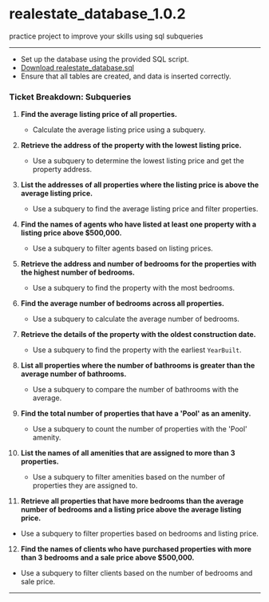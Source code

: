 # realestate_database_1.0.2
practice project to improve your skills using sql subqueries


---

  - Set up the database using the provided SQL script.
  - [Download realestate_database.sql](https://raw.githubusercontent.com/RaheemAbol/realestate_database_1.0.2/main/realestate_database.sql)
  - Ensure that all tables are created, and data is inserted correctly.

### **Ticket Breakdown: Subqueries**


1. **Find the average listing price of all properties.**
   - Calculate the average listing price using a subquery.

2. **Retrieve the address of the property with the lowest listing price.**
   - Use a subquery to determine the lowest listing price and get the property address.

3. **List the addresses of all properties where the listing price is above the average listing price.**
   - Use a subquery to find the average listing price and filter properties.

4. **Find the names of agents who have listed at least one property with a listing price above $500,000.**
   - Use a subquery to filter agents based on listing prices.

5. **Retrieve the address and number of bedrooms for the properties with the highest number of bedrooms.**
   - Use a subquery to find the property with the most bedrooms.

6. **Find the average number of bedrooms across all properties.**
   - Use a subquery to calculate the average number of bedrooms.

7. **Retrieve the details of the property with the oldest construction date.**
   - Use a subquery to find the property with the earliest `YearBuilt`.

8. **List all properties where the number of bathrooms is greater than the average number of bathrooms.**
   - Use a subquery to compare the number of bathrooms with the average.
     
9. **Find the total number of properties that have a 'Pool' as an amenity.**
    - Use a subquery to count the number of properties with the 'Pool' amenity.

10. **List the names of all amenities that are assigned to more than 3 properties.**
    - Use a subquery to filter amenities based on the number of properties they are assigned to.

11. **Retrieve all properties that have more bedrooms than the average number of bedrooms and a listing price above the average listing price.**
   - Use a subquery to filter properties based on bedrooms and listing price.

12. **Find the names of clients who have purchased properties with more than 3 bedrooms and a sale price above $500,000.**
   - Use a subquery to filter clients based on the number of bedrooms and sale price.

---
